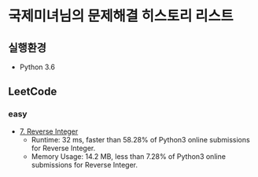 # 국제미녀님의 문제해결 히스토리 리스트

## 실행환경
* Python 3.6

## LeetCode
### easy
* [7. Reverse Integer](https://leetcode.com/problems/reverse-integer)
    * Runtime: 32 ms, faster than 58.28% of Python3 online submissions for Reverse Integer.
    * Memory Usage: 14.2 MB, less than 7.28% of Python3 online submissions for Reverse Integer.

